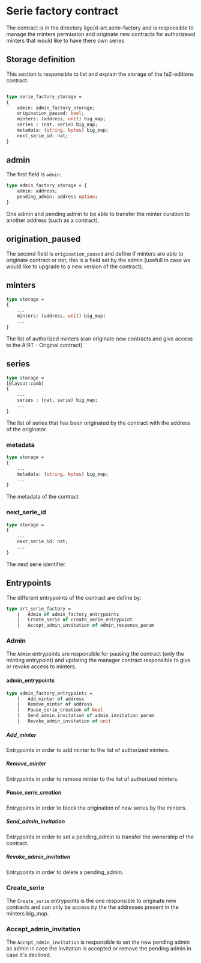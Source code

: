 
# Serie factory contract

The contract is in the directory ligo/d-art.serie-factory and is responsible to manage the minters permission and originate new contracts for authorizewd minters that would like to have there own series


## Storage definition

This section is responsible to list and explain the storage of the fa2-editions contract.


``` ocaml

type serie_factory_storage =
{
    admin: admin_factory_storage;
    origination_paused: bool;
    minters: (address, unit) big_map;
    series : (nat, serie) big_map;
    metadata: (string, bytes) big_map;
    next_serie_id: nat;
}

```

## admin

The first field is `admin`:


``` ocaml
type admin_factory_storage = {
    admin: address;
    pending_admin: address option;
}

```

One admin and pending admin to be able to transfer the minter curation to another address (such as a contract).

## origination_paused

The second field is `origination_paused` and define if minters are able to originate contract or not, this is a field set by the admin (usefull in case we would like to upgrade to a new version of the contract).

## minters


``` ocaml
type storage =
{
    ...
    minters: (address, unit) big_map;
    ...
}

```

The list of authorized minters (can originate new contracts and give access to the A:RT - Original contract)

## series


``` ocaml
type storage =
[@layout:comb]
{
    ...
    series : (nat, serie) big_map;
    ...
}
```

The list of series that has been originated by the contract with the address of the originator.

### metadata

``` ocaml
type storage =
{
    ...
    metadata: (string, bytes) big_map;
    ...
}
```

The metadata of the contract

### next_serie_id

``` ocaml
type storage =
{
    ...
    next_serie_id: nat;
    ...
}
```

The next serie identifier.

## Entrypoints

The different entrypoints of the contract are define by:

``` ocaml
type art_serie_factory = 
    |   Admin of admin_factory_entrypoints
    |   Create_serie of create_serie_entrypoint
    |   Accept_admin_invitation of admin_response_param 

```

### Admin

The `Admin` entrypoints are responsible for pausing the contract (only the minting entrypoint) and updating the manager contract responsible to give or revoke access to minters.

#### admin_entrypoints

``` ocaml
type admin_factory_entrypoints =
    |   Add_minter of address
    |   Remove_minter of address
    |   Pause_serie_creation of bool
    |   Send_admin_invitation of admin_invitation_param
    |   Revoke_admin_invitation of unit
```


##### Add_minter

Entrypoints in order to add minter to the list of authorized minters.

##### Remove_minter

Entrypoints in order to remove minter to the list of authorized minters.

##### Pause_serie_creation

Entrypoints in order to block the origination of new series by the minters.

##### Send_admin_invitation

Entrypoints in order to set a pending_admin to transfer the ownership of the contract.

##### Revoke_admin_invitation

Entrypoints in order to delete a pending_admin.


### Create_serie

The `Create_serie` entrypoints is the one responsible to originate new contracts and can only be access by the the addresses present in the minters big_map.


### Accept_admin_invitation

The `Accept_admin_invitation` is responsible to set the new pending admin as admin in case the invitation is accepted or remove the pending admin in case it's declined.
